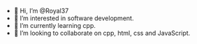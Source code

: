 - 👋 Hi, I’m @Royal37
- 👀 I’m interested in software development. 
- 🌱 I’m currently learning cpp. 
- 💞️ I’m looking to collaborate on cpp, html, css and JavaScript.

<!---
Royal37/Royal37 is a ✨ special ✨ repository because its `README.md` (this file) appears on your GitHub profile.
You can click the Preview link to take a look at your changes.
--->
